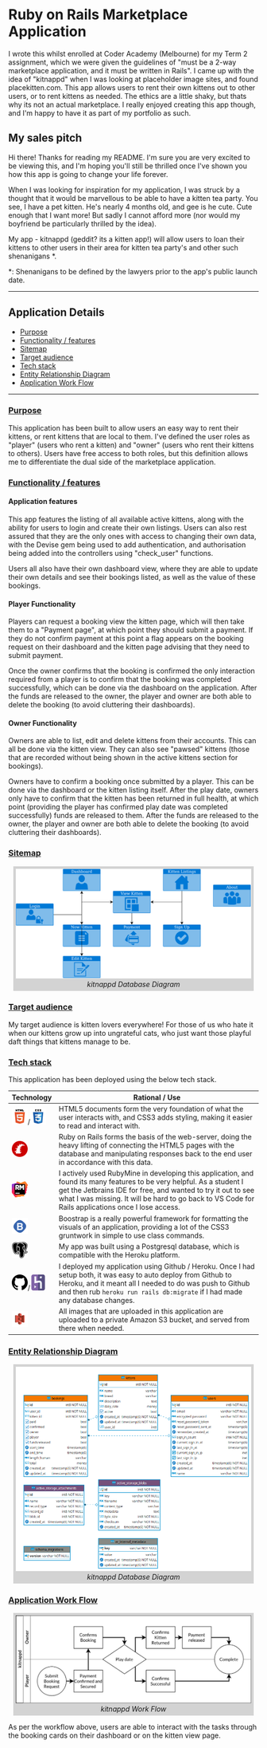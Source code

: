 # Ruby on Rails Marketplace Application

I wrote this whilst enrolled at Coder Academy (Melbourne) for my Term 2 assignment, which we were given the guidelines of "must be a 2-way marketplace application, and it must be written in Rails". I came up with the idea of "kitnappd" when I was looking at placeholder image sites, and found placekitten.com. This app allows users to rent their own kittens out to other users, or to rent kittens as needed. The ethics are a little shaky, but thats why its not an actual marketplace. I really enjoyed creating this app though, and I'm happy to have it as part of my portfolio as such.


## My sales pitch

Hi there! Thanks for reading my README. I'm sure you are very excited to be viewing this, and I'm hoping you'll still be thrilled once I've shown you how this app is going to change your life forever.

When I was looking for inspiration for my application, I was struck by a thought that it would be marvellous to be able to have a kitten tea party. You see, I have a pet kitten. He's nearly 4 months old, and gee is he cute. Cute enough that I want more! But sadly I cannot afford more (nor would my boyfriend be particularly thrilled by the idea).

My app - kitnappd (geddit? its a kitten app!) will allow users to loan their kittens to other users in their area for kitten tea party's and other such shenanigans *.

*: Shenanigans to be defined by the lawyers prior to the app's public launch date.

---

## Application Details
 * [Purpose](#purpose)
 * [Functionality / features](#functionality)
 * [Sitemap](#sitemap)
 * [Target audience](#target-audience)
 * [Tech stack](#tech-stack)
 * [Entity Relationship Diagram](#erd)
 * [Application Work Flow](#work-flow)
 
---

### [Purpose](#purpose)

This application has been built to allow users an easy way to rent their kittens, or rent kittens that are local to them. I've defined the user roles as "player" (users who rent a kitten) and "owner" (users who rent their kittens to others). Users have free access to both roles, but this definition allows me to differentiate the dual side of the marketplace application.

### [Functionality / features](#functionality)

#### Application features

This app features the listing of all available active kittens, along with the ability for users to login and create their own listings. Users can also rest assured that they are the only ones with access to changing their own data, with the Devise gem being used to add authentication, and authorisation being added into the controllers using "check_user" functions.

Users all also have their own dashboard view, where they are able to update their own details and see their bookings listed, as well as the value of these bookings.

#### Player Functionality

Players can request a booking view the kitten page, which will then take them to a "Payment page", at which point they should submit a payment. If they do not confirm payment at this point a flag appears on the booking request on their dashboard and the kitten page advising that they need to submit payment.

Once the owner confirms that the booking is confirmed the only interaction required from a player is to confirm that the booking was completed successfully, which can be done via the dashboard on the application. After the funds are released to the owner, the player and owner are both able to delete the booking (to avoid cluttering their dashboards).

#### Owner Functionality

Owners are able to list, edit and delete kittens from their accounts. This can all be done via the kitten view. They can also see "pawsed" kittens (those that are recorded without being shown in the active kittens section for bookings).

Owners have to confirm a booking once submitted by a player. This can be done via the dashboard or the kitten listing itself. After the play date, owners only have to confirm that the kitten has been returned in full health, at which point (providing the player has confirmed play date was completed successfully) funds are released to them. After the funds are released to the owner, the player and owner are both able to delete the booking (to avoid cluttering their dashboards).

### [Sitemap](#sitemap)

<div style="text-align:center;background-color:lightgrey;border:5px solid lightgrey;margin:10px">
<img src="docs/kitnappd-sitemap.png" alt="kitnappd Sitemap" />
<br><cite>kitnappd Database Diagram</cite>
</div>

### [Target audience](#target-audience)

My target audience is kitten lovers everywhere! For those of us who hate it when our kittens grow up into ungrateful cats, who just want those playful daft things that kittens manage to be.

### [Tech stack](#tech-stack)

This application has been deployed using the below tech stack.

| Technology                                                   | Rational / Use                                               |
| ------------------------------------------------------------ | ------------------------------------------------------------ |
| ![html5](docs/icons/html5.png)/![css3](docs/icons/css3.png)  | HTML5 documents form the very foundation of what the user interacts with, and CSS3 adds styling, making it easier to read and interact with. |
| ![rubyonrails](docs/icons/rubyonrails.png)                   | Ruby on Rails forms the basis of the web-server, doing the heavy lifting of connecting the HTML5 pages with the database and manipulating responses back to the end user in accordance with this data. |
| ![rubymine](docs/icons/rubymine.png)                         | I actively used RubyMine in developing this application, and found its many features to be very helpful. As a student I get the Jetbrains IDE for free, and wanted to try it out to see what I was missing. It will be hard to go back to VS Code for Rails applications once I lose access. |
| ![bootstrap](docs/icons/bootstrap.png)                       | Boostrap is a really powerful framework for formatting the visuals of an application, providing a lot of the CSS3 gruntwork in simple to use class commands. |
| ![psql](docs/icons/psql.png)                                 | My app was built using a Postgresql database, which is compatible with the Heroku platform. |
| ![github](docs/icons/github.png)/![heroku](docs/icons/heroku.png) | I deployed my application using Github / Heroku. Once I had setup both, it was easy to auto deploy from Github to Heroku, and it meant all I needed to do was push to Github and then rub `heroku run rails db:migrate` if I had made any database changes. |
| ![aws_s3](docs/icons/aws_s3.png)                             | All images that are uploaded in this application are uploaded to a private Amazon S3 bucket, and served from there when needed. |

### [Entity Relationship Diagram](#erd)

<div style="text-align:center;background-color:lightgrey;border:5px solid lightgrey;margin:10px">
<img src="docs/database_diagram.png" alt="Entity Relationship Diagram" />
<br><cite>kitnappd Database Diagram</cite>
</div>

### [Application Work Flow](#work-flow)

<div style="text-align:center;background-color:lightgrey;border:5px solid lightgrey;margin:10px">
<img src="docs/workflow.png" alt="Application Work Flow" />
<br><cite>kitnappd Work Flow</cite>
</div>

As per the workflow above, users are able to interact with the tasks through the booking cards on their dashboard or on the kitten view page.
